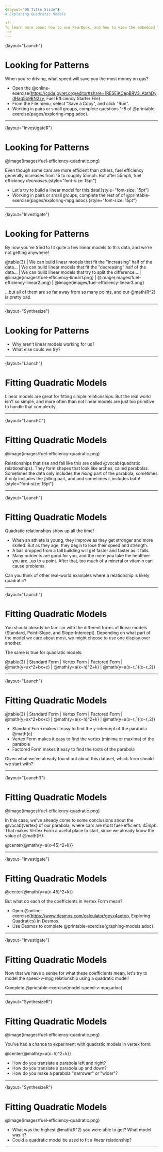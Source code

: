 ```yaml
---
{layout="DS Title Slide"}
# Exploring Quadratic Models

<!--
To learn more about how to use PearDeck, and how to view the embedded links on these slides without going into present mode visit https://help.peardeck.com/en
-->
---
```

{layout="Launch"}
# Looking for Patterns

When you're driving, what speed will save you the most money on gas?

- Open the @online-exercise{https://code.pyret.org/editor#share=1RESEiKCepBRV3_AbthDydHaq5b9BN2zy, Fuel Efficiency Starter File}
- From the File menu, select "Save a Copy", and click "Run".
- Working in pairs or small groups, complete questions 1-8 of @printable-exercise{pages/exploring-mpg.adoc}.

<!--
Review student answers to confirm that students see a _non-linear_ relationship in the dataset with a relatively strong correlation.
-->
---
{layout="InvestigateR"}
# Looking for Patterns

@image{images/fuel-efficiency-quadratic.png}

Even though some cars are more efficient than others, fuel efficiency generally increases from 15 to roughly 55mph. But after 55mph, fuel efficiency _decreases._{style="font-size: 15pt"}

- Let's try to build a linear model for this data!{style="font-size: 15pt"}
- Working in pairs or small groups, complete the rest of of @printable-exercise{pages/exploring-mpg.adoc}.{style="font-size: 15pt"}

<!--

-->

---
{layout="Investigate"}
# Looking for Patterns

By now you've tried to fit quite a few linear models to this data, and we're not getting anywhere!

@table{3}
| We can build linear models that fit the "increasing" half of the data... | We can build linear models that fit the "decreasing" half of the data... | We can build linear models that try to split the difference...
| @image{images/fuel-efficiency-linear1.png} | @image{images/fuel-efficiency-linear2.png} | @image{images/fuel-efficiency-linear3.png}

...but all of them are so far away from so many points, and our @math{R^2} is pretty bad.

<!--

-->
---
{layout="Synthesize"}
# Looking for Patterns

- Why aren't linear models working for us?
- What else could we try?

<!--

-->
---
{layout="Launch"}
# Fitting Quadratic Models

Linear models are great for fitting simple relationships. But the real world isn't so simple, and more often than not linear models are just too primitive to handle that complexity.


<!--

-->
---
{layout="LaunchC"}
# Fitting Quadratic Models

@image{images/fuel-efficiency-quadratic.png}

Relationships that rise and fall like this are called @vocab{quadratic relationships}. They form shapes that look like arches, called parabolas. Sometimes the data only includes the _rising_ part of the parabola, sometimes it only includes the _falling_ part, and and sometimes it includes both!{style="font-size: 16pt"}

<!--
We often think about variables of a model being _independent_ from one another, each contributing a little to the outcome we are measuring. But sometimes one input will amplify the result of another input, meaning their combined contribution is greater than the sum of their separate contributions.

A quadratic relationship often means that one or more variables is _interacting_ with another variable. In our miles-per-gallon example, it turns out that a linear increase in speed has a _more than linear effect_ on mpg!
-->

---
{layout="Launch"}
# Fitting Quadratic Models

Quadratic relationships show up all the time!

- When an athlete is young, they improve as they get stronger and more skilled. But as they age, they begin to lose their speed and strength.
- A ball dropped from a tall building will get faster and faster as it falls.
- Many nutrients are good for you, and the more you take the healthier you are...up to a point. After that, too much of a mineral or vitamin can cause problems.

Can you think of other real-world examples where a relationship is likely quadratic?

<!--

-->
---
{layout="Launch"}
# Fitting Quadratic Models

You should already be familiar with the different forms of linear models (Standard, Point-Slope, and Slope-Intercept). Depending on what part of the model we care about most, we might choose to use one display over another.

The same is true for quadratic models:

@table{3}
| Standard Form 		| Vertex Form			| Factored Form
| @math{y=ax^2+bx+c}	| @math{y=a(x−h)^2+k}	| @math{y=a(x−r_1)(x−r_2)}

<!--

-->
---
{layout="Launch"}
# Fitting Quadratic Models

@table{3}
| Standard Form 		| Vertex Form			| Factored Form
| @math{y=ax^2+bx+c}	| @math{y=a(x−h)^2+k}	| @math{y=a(x−r_1)(x−r_2)}

- Standard Form makes it easy to find the y-intercept of the parabola @math{c}
- Vertex Form makes it easy to find the vertex (minima or maxima) of the parabola
- Factored Form makes it easy to find the roots of the parabola

Given what we've already found out about this dataset, which form should we start with?


<!--

-->
---
{layout="LaunchR"}
# Fitting Quadratic Models

@image{images/fuel-efficiency-quadratic.png}

In this case, we've already come to some conclusions about the @vocab{vertex} of our parabola, where cars are most fuel-efficient: *45mph*. That makes Vertex Form a useful place to start, since we already know the value of @math{H}:

@center{@math{y=a(x-45)^2+k}}

<!--
Now we need to figure out the values of @math{a} and @math{k}!
-->

---
{layout="Investigate"}
# Fitting Quadratic Models

@center{@math{y=a(x-45)^2+k}}

But what do each of the coefficients in Vertex Form mean?

- Open @online-exercise{https://www.desmos.com/calculator/geyx4aetop, Exploring Quadratics} in Desmos.
- Use Desmos to complete @printable-exercise{graphing-models.adoc}.

<!--

-->
---
{layout="Investigate"}
# Fitting Quadratic Models

Now that we have a sense for what these coefficients mean, let's try to model the speed-v-mpg relationship using a quadratic model!

Complete @printable-exercise{model-speed-v-mpg.adoc}

<!--

-->
---
{layout="SynthesizeR"}
# Fitting Quadratic Models

@image{images/fuel-efficiency-quadratic.png}

You've had a chance to experiment with quadratic models in vertex form:

@center{@math{y=a(x−h)^2+k}}

* How do you translate a parabola left and right?
* How do you translate a parabola up and down?
* How do you make a parabola "narrower" or "wider"?

<!--

-->
---
{layout="SynthesizeR"}
# Fitting Quadratic Models

@image{images/fuel-efficiency-quadratic.png}

* What was the highest @math{R^2} you were able to get? What model was it?
* Could a quadratic model be used to fit a *linear* relationship?

<!--

-->
---